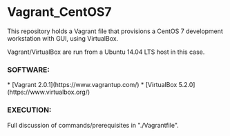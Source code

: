# Vagrant_CentOS7
This repository holds a Vagrant file that provisions a CentOS 7 development workstation with GUI, using VirtualBox.

Vagrant/VirtualBox are run from a Ubuntu 14.04 LTS host in this case. 

<h3>SOFTWARE:</h3>
 * [Vagrant 2.0.1](https://www.vagrantup.com/)
 * [VirtualBox 5.2.0](https://www.virtualbox.org/)

<h3>EXECUTION:</h3>
Full discussion of commands/prerequisites in "./Vagrantfile".
